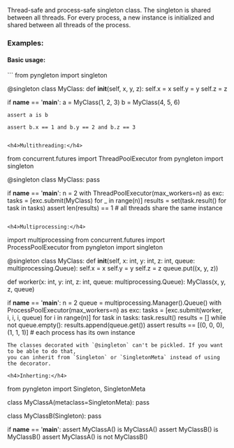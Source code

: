 Thread-safe and process-safe singleton class.
The singleton is shared between all threads.
For every process, a new instance is initialized and shared between all threads of the process.

<h3>Examples:</h3>
<h4>Basic usage:</h4>
```
from pyngleton import singleton

@singleton
class MyClass:
    def __init__(self, x, y, z):
        self.x = x
        self.y = y
        self.z = z

if __name__ == '__main__':
    a = MyClass(1, 2, 3)
    b = MyClass(4, 5, 6)
    
    assert a is b
    
    assert b.x == 1 and b.y == 2 and b.z == 3
```

<h4>Multithreading:</h4>
```
from concurrent.futures import ThreadPoolExecutor
from pyngleton import singleton
   
@singleton
class MyClass:
    pass

if __name__ == '__main__':
    n = 2
    with ThreadPoolExecutor(max_workers=n) as exc:
        tasks = [exc.submit(MyClass) for _ in range(n)]
        results = set(task.result() for task in tasks)
    assert len(results) == 1  # all threads share the same instance
```

<h4>Multiprocessing:</h4>
```
import multiprocessing
from concurrent.futures import ProcessPoolExecutor
from pyngleton import singleton

@singleton
class MyClass:
    def __init__(self, x: int, y: int, z: int, queue: multiprocessing.Queue):
        self.x = x
        self.y = y
        self.z = z
        queue.put((x, y, z))
        
def worker(x: int, y: int, z: int, queue: multiprocessing.Queue):
    MyClass(x, y, z, queue)

if __name__ == '__main__':
    n = 2
    queue = multiprocessing.Manager().Queue()
    with ProcessPoolExecutor(max_workers=n) as exc:
        tasks = [exc.submit(worker, i, i, i, queue) for i in range(n)]
        for task in tasks:
            task.result()
    results = []
    while not queue.empty():
        results.append(queue.get())
    assert results == [(0, 0, 0), (1, 1, 1)]  # each process has its own instance
```
The classes decorated with `@singleton` can't be pickled. If you want to be able to do that, 
you can inherit from `Singleton` or `SingletonMeta` instead of using the decorator.

<h4>Inherting:</h4>
```
from pyngleton import Singleton, SingletonMeta

class MyClassA(metaclass=SingletonMeta):
    pass

class MyClassB(Singleton):
    pass
    
if __name__ == '__main__':
    assert MyClassA() is MyClassA()
    assert MyClassB() is MyClassB()
    assert MyClassA() is not MyClassB()
```